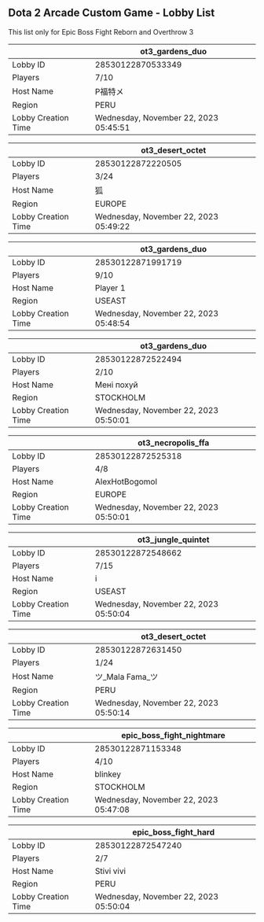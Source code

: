 ## Dota 2 Arcade Custom Game - Lobby List

This list only for Epic Boss Fight Reborn and Overthrow 3

|  | ot3_gardens_duo |
| ------ | ------ |
| Lobby ID | 28530122870533349 |
| Players | 7/10 |
| Host Name | P福特メ |
| Region | PERU |
| Lobby Creation Time | Wednesday, November 22, 2023 05:45:51 |


|  | ot3_desert_octet |
| ------ | ------ |
| Lobby ID | 28530122872220505 |
| Players | 3/24 |
| Host Name | 狐 |
| Region | EUROPE |
| Lobby Creation Time | Wednesday, November 22, 2023 05:49:22 |


|  | ot3_gardens_duo |
| ------ | ------ |
| Lobby ID | 28530122871991719 |
| Players | 9/10 |
| Host Name | Player 1 |
| Region | USEAST |
| Lobby Creation Time | Wednesday, November 22, 2023 05:48:54 |


|  | ot3_gardens_duo |
| ------ | ------ |
| Lobby ID | 28530122872522494 |
| Players | 2/10 |
| Host Name | Мені похуй |
| Region | STOCKHOLM |
| Lobby Creation Time | Wednesday, November 22, 2023 05:50:01 |


|  | ot3_necropolis_ffa |
| ------ | ------ |
| Lobby ID | 28530122872525318 |
| Players | 4/8 |
| Host Name | AlexHotBogomol |
| Region | EUROPE |
| Lobby Creation Time | Wednesday, November 22, 2023 05:50:01 |


|  | ot3_jungle_quintet |
| ------ | ------ |
| Lobby ID | 28530122872548662 |
| Players | 7/15 |
| Host Name | i |
| Region | USEAST |
| Lobby Creation Time | Wednesday, November 22, 2023 05:50:04 |


|  | ot3_desert_octet |
| ------ | ------ |
| Lobby ID | 28530122872631450 |
| Players | 1/24 |
| Host Name | ツ_Mala Fama_ツ |
| Region | PERU |
| Lobby Creation Time | Wednesday, November 22, 2023 05:50:14 |


|  | epic_boss_fight_nightmare |
| ------ | ------ |
| Lobby ID | 28530122871153348 |
| Players | 4/10 |
| Host Name | blinkey |
| Region | STOCKHOLM |
| Lobby Creation Time | Wednesday, November 22, 2023 05:47:08 |


|  | epic_boss_fight_hard |
| ------ | ------ |
| Lobby ID | 28530122872547240 |
| Players | 2/7 |
| Host Name | Stivi vivi |
| Region | PERU |
| Lobby Creation Time | Wednesday, November 22, 2023 05:50:04 |


